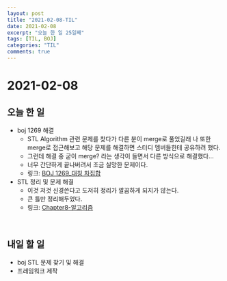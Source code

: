 ```yaml
---
layout: post
title: "2021-02-08-TIL"
date: 2021-02-08
excerpt: "오늘 한 일 25일째"
tags: [TIL, BOJ]
categories: "TIL"
comments: true
---
```


# 2021-02-08

## 오늘 한 일    
- boj 1269 해결
    - STL Algorithm 관련 문제를 찾다가 다른 분이 merge로 풀었길래 나 또한 merge로 접근해보고 해당 문제를 해결하면 스터디 멤버들한테 공유하려 했다.      
    - 그런데 해결 중 굳이 merge? 라는 생각이 들면서 다른 방식으로 해결했다...    
    - 너무 간단하게 끝나버려서 조금 실망한 문제이다.
    - 링크: [BOJ 1269_대칭 차집합](https://l-zzu-h.tistory.com/entry/BOJ-1269%EB%8C%80%EC%B9%AD-%EC%B0%A8%EC%A7%91%ED%95%A9)
- STL 정리 및 문제 해결
    - 이것 저것 신경쓴다고 도저히 정리가 깔끔하게 되지가 않는다.
    - 큰 틀만 정리해두었다.
    - 링크: [Chapter8-알고리즘](https://l-zzu-h.tistory.com/entry/Chapter8-%EC%95%8C%EA%B3%A0%EB%A6%AC%EC%A6%98)

<br>

## 내일 할 일
- boj STL 문제 찾기 및 해결
- 프레임워크 제작